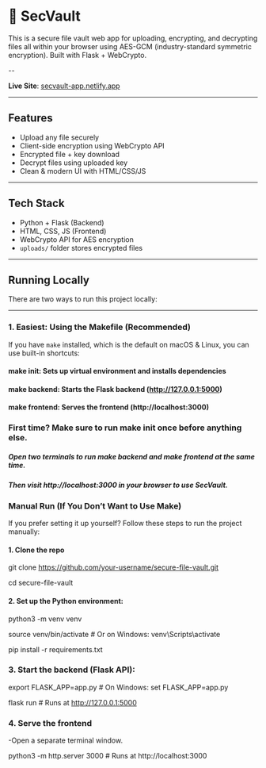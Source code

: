 # 🔐 SecVault

This is a secure file vault web app for uploading, encrypting, and decrypting files all within your browser using AES-GCM (industry-standard symmetric encryption). Built with Flask + WebCrypto.

--

**Live Site**: [secvault-app.netlify.app](https://secvault-app.netlify.app/)

---

## Features

- Upload any file securely
- Client-side encryption using WebCrypto API
- Encrypted file + key download
- Decrypt files using uploaded key
- Clean & modern UI with HTML/CSS/JS

---

## Tech Stack

- Python + Flask (Backend)
- HTML, CSS, JS (Frontend)
- WebCrypto API for AES encryption
- `uploads/` folder stores encrypted files

---

## Running Locally

There are two ways to run this project locally:

---

### 1. Easiest: Using the Makefile (Recommended)

If you have `make` installed, which is the default on macOS & Linux, you can use built-in shortcuts:

#### make init: Sets up virtual environment and installs dependencies

#### make backend: Starts the Flask backend (http://127.0.0.1:5000)

#### make frontend: Serves the frontend (http://localhost:3000)

### First time? Make sure to run make init once before anything else.
 ##### Open two terminals to run make backend and make frontend at the same time.
 ##### Then visit http://localhost:3000 in your browser to use SecVault.

 ### Manual Run (If You Don’t Want to Use Make)

If you prefer setting it up yourself? Follow these steps to run the project manually:

#### 1. Clone the repo

git clone https://github.com/your-username/secure-file-vault.git

cd secure-file-vault

#### 2. Set up the Python environment:

python3 -m venv venv

source venv/bin/activate           # Or on Windows: venv\Scripts\activate

pip install -r requirements.txt

### 3. Start the backend (Flask API): 
export FLASK_APP=app.py           # On Windows: set FLASK_APP=app.py

flask run                         # Runs at http://127.0.0.1:5000

### 4. Serve the frontend
-Open a separate terminal window. 

python3 -m http.server 3000       # Runs at http://localhost:3000





